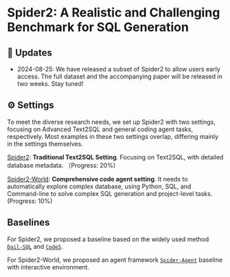 # Spider2: A Realistic and Challenging Benchmark for SQL Generation

<!-- ![Local Image](./assets/Spider2_Main.png) -->


## 📢 Updates

- 2024-08-25: We have released a subset of Spider2 to allow users early access. The full dataset and the accompanying paper will be released in two weeks. Stay tuned! 


## ⚙️ Settings

To meet the diverse research needs, we set up Spider2 with two settings, focusing on Advanced Text2SQL and general coding agent tasks, respectively. Most examples in these two settings overlap, differing mainly in the settings themselves.

[Spider2](https://github.com/xlang-ai/Spider2/tree/main/Spider2): **Traditional Text2SQL Setting**. Focusing on Text2SQL, with detailed database metadata. （Progress: 20%)

[Spider2-World](https://github.com/xlang-ai/Spider2/tree/main/Spider2-World): **Comprehensive code agent setting**. It needs to automatically explore complex database, using Python, SQL, and Command-line to solve complex SQL generation and project-level tasks. (Progress: 10%)


## Baselines

For Spider2, we proposed a baseline based on the widely used method [`Dail-SQL`](https://github.com/xlang-ai/Spider2/tree/main/Spider2-baselines/DailSQL) and [`CodeS`](https://github.com/xlang-ai/Spider2/tree/main/Spider2-baselines/CodeS).

For Spider2-World, we proposed an agent framework [`Spider-Agent`](https://github.com/xlang-ai/Spider2/tree/main/Spider-Agent) baseline with interactive environment. 




